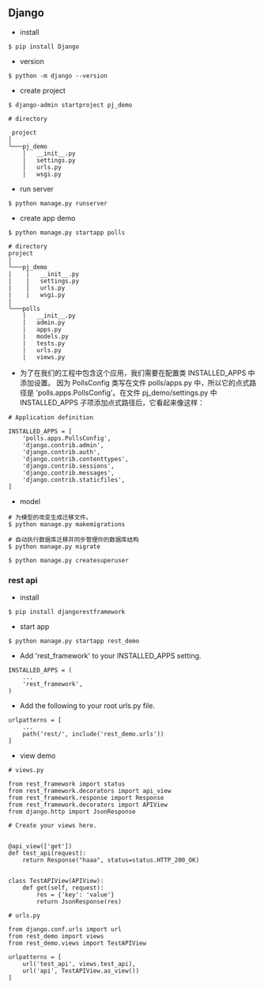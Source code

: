 ## Django

- install 
```
$ pip install Django
```
- version
```
$ python -m django --version
```
- create project
```
$ django-admin startproject pj_demo

# directory
 
 project
│   
└───pj_demo
    │   __init__.py
    |   settings.py
    │   urls.py
    |   wsgi.py
```

- run server
```
$ python manage.py runserver
```
- create app demo
```
$ python manage.py startapp polls

# directory
project   
│
└───pj_demo
|    │   __init__.py
|    |   settings.py
|    │   urls.py
|    |   wsgi.py
|
└───polls
    │   __init__.py
    |   admin.py
    |   apps.py
    |   models.py
    |   tests.py
    |   urls.py
    |   views.py

```

- 为了在我们的工程中包含这个应用，我们需要在配置类 INSTALLED_APPS 中添加设置。
  因为 PollsConfig 类写在文件 polls/apps.py 中，所以它的点式路径是 'polls.apps.PollsConfig'。在文件 pj_demo/settings.py 中 INSTALLED_APPS 子项添加点式路径后，它看起来像这样：
```
# Application definition

INSTALLED_APPS = [
    'polls.apps.PollsConfig',
    'django.contrib.admin',
    'django.contrib.auth',
    'django.contrib.contenttypes',
    'django.contrib.sessions',
    'django.contrib.messages',
    'django.contrib.staticfiles',
]
  ```
  
 - model
 ```
 # 为模型的改变生成迁移文件。
 $ python manage.py makemigrations 
 
 # 自动执行数据库迁移并同步管理你的数据库结构
 $ python manage.py migrate
 
 $ python manage.py createsuperuser
```

### rest api

- install 
```
$ pip install djangorestframework
```
- start app
```
$ python manage.py startapp rest_demo
```
- Add 'rest_framework' to your INSTALLED_APPS setting.
```
INSTALLED_APPS = (
    ...
    'rest_framework',
)
```

- Add the following to your root urls.py file.
```
urlpatterns = [
    ...
    path('rest/', include('rest_demo.urls'))
]
```

- view demo
```
# views.py

from rest_framework import status
from rest_framework.decorators import api_view
from rest_framework.response import Response
from rest_framework.decorators import APIView
from django.http import JsonResponse

# Create your views here.


@api_view(['get'])
def test_api(request):
    return Response("haaa", status=status.HTTP_200_OK)


class TestAPIView(APIView):
    def get(self, request):
        res = {'key': 'value'}
        return JsonResponse(res)
```
```
# urls.py

from django.conf.urls import url
from rest_demo import views
from rest_demo.views import TestAPIView

urlpatterns = [
    url('test_api', views.test_api),
    url('api', TestAPIView.as_view())
]
```


